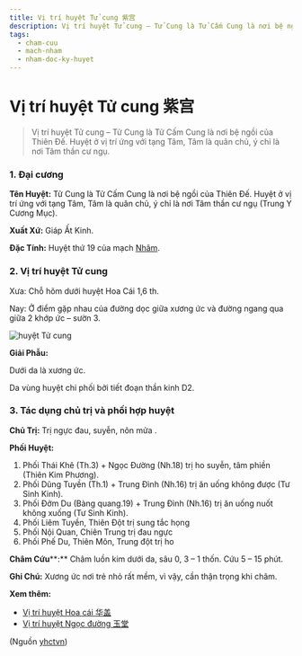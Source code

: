 ```yaml
---
title: Vị trí huyệt Tử cung 紫宫
description: Vị trí huyệt Tử cung – Tử Cung là Tử Cấm Cung là nơi bệ ngồi của Thiên Đế. Huyệt ở vị trí ứng với tạng Tâm, Tâm là quân chủ, ý chỉ là nơi Tâm thần cư ngụ.
tags:
  - cham-cuu
  - mach-nham
  - nham-doc-ky-huyet
---
```


# Vị trí huyệt Tử cung 紫宫 

> Vị trí huyệt Tử cung – Tử Cung là Tử Cấm Cung là nơi bệ ngồi của Thiên Đế. Huyệt ở vị trí ứng với tạng Tâm, Tâm là quân chủ, ý chỉ là nơi Tâm thần cư ngụ.

### 1. Đại cương

**Tên Huyệt:** Tử Cung là Tử Cấm Cung là nơi bệ ngồi của Thiên Đế. Huyệt ở vị trí ứng với tạng Tâm, Tâm là quân chủ, ý chỉ là nơi Tâm thần cư ngụ (Trung Y Cương Mục).

**Xuất Xứ:** Giáp Ất Kinh.

**Đặc Tính:** Huyệt thứ 19 của mạch [Nhâm](/yhctvn/dai-cuong-mach-nham).

### 2. Vị trí huyệt Tử cung

Xưa: Chỗ hõm dưới huyệt Hoa Cái 1,6 th.

Nay: Ở điểm gặp nhau của đường dọc giữa xương ức và đường ngang qua giữa 2 khớp ức – sườn 3.

![huyệt Tử cung](/imgs/yhctvn/huyet-tu-cung-300x187.jpg)

**Giải Phẫu:**

Dưới da là xương ức.

Da vùng huyệt chi phối bởi tiết đoạn thần kinh D2.

### 3. Tác dụng chủ trị và phối hợp huyệt

**Chủ Trị:** Trị ngực đau, suyễn, nôn mửa .

**Phối Huyệt:**

1. Phối Thái Khê (Th.3) + Ngọc Đường (Nh.18) trị ho suyễn, tâm phiền (Thiên Kim Phương).
2. Phối Dũng Tuyền (Th.1) + Trung Đình (Nh.16) trị ăn uống không được (Tư Sinh Kinh).
3. Phối Đởm Du (Bàng quang.19) + Trung Đình (Nh.16) trị ăn uống nuốt không xuống (Tư Sinh Kinh).
4. Phối Liêm Tuyền, Thiên Đột trị sung tắc họng
5. Phối Nội Quan, Chiên Trung trị đau ngực
6. Phối Phế Du, Thiên Môn, Trung đột trị ho

**Châm Cứu****:** Châm luồn kim dưới da, sâu 0, 3 – 1 thốn. Cứu 5 – 15 phút.

**Ghi Chú:** Xương ức nơi trẻ nhỏ rất mềm, vì vậy, cần thận trọng khi châm.

**Xem thêm:**

* [Vị trí huyệt Hoa cái 华盖](/yhctvn/vi-tri-huyet-hoa-cai-%e5%8d%8e%e7%9b%96)
* [Vị trí huyệt Ngọc đường 玉堂](/yhctvn/vi-tri-huyet-ngoc-duong-%e7%8e%89%e5%a0%82)

(Nguồn <a href="https://yhctvn.com/vi-tri-huyet-tu-cung-紫宫/" target="_blank">yhctvn</a>)
